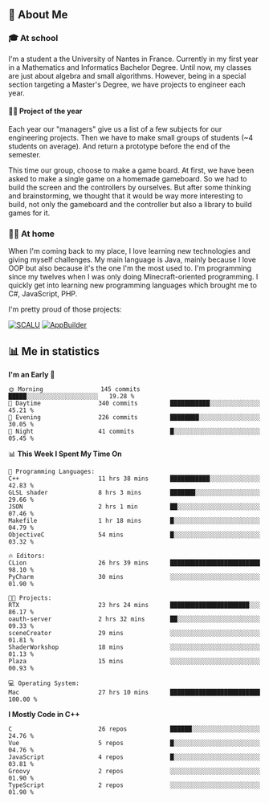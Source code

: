 ## 👀 About Me

### 🎓 At school

I'm a student a the University of Nantes in France. Currently in my first year in a Mathematics and Informatics Bachelor Degree. Until now, my classes are just about algebra and small algorithms. However, being in a special section targeting a Master's Degree, we have projects to engineer each year. 

#### 🔧🔬 Project of the year

Each year our "managers" give us a list of a few subjects for our engineering projects. Then we have to make small groups of students (~4 students on average). And return a prototype before the end of the semester.

This time our group, choose to make a game board. At first, we have been asked to make a single game on a homemade gameboard. So we had to build the screen and the controllers by ourselves. 
But after some thinking and brainstorming, we thought that it would be way more interesting to build, not only the gameboard and the controller but also a library to build games for it.

### 👨‍💻 At home

When I'm coming back to my place, I love learning new technologies and giving myself challenges. My main language is Java, mainly because I love OOP but also because it's the one I'm the most used to. I'm programming since my twelves when I was only doing Minecraft-oriented programming.  I quickly get into learning new programming languages which brought me to C#, JavaScript, PHP. 

I'm pretty proud of those projects:

[![SCALU](https://github-readme-stats.vercel.app/api/pin?username=renardfute&repo=SCALU)](https://github.com/renardfute/scalu)
[![AppBuilder](https://github-readme-stats.vercel.app/api/pin?username=pulsedev2&repo=AppBuilder)](https://github.com/pulsedev2/AppBuilder)

## 📊 Me in statistics
<!--START_SECTION:waka-->
**I'm an Early 🐤** 

```text
🌞 Morning                145 commits         █████░░░░░░░░░░░░░░░░░░░░   19.28 % 
🌆 Daytime                340 commits         ███████████░░░░░░░░░░░░░░   45.21 % 
🌃 Evening                226 commits         ████████░░░░░░░░░░░░░░░░░   30.05 % 
🌙 Night                  41 commits          █░░░░░░░░░░░░░░░░░░░░░░░░   05.45 % 
```


📊 **This Week I Spent My Time On** 

```text
💬 Programming Languages: 
C++                      11 hrs 38 mins      ███████████░░░░░░░░░░░░░░   42.83 % 
GLSL shader              8 hrs 3 mins        ███████░░░░░░░░░░░░░░░░░░   29.66 % 
JSON                     2 hrs 1 min         ██░░░░░░░░░░░░░░░░░░░░░░░   07.46 % 
Makefile                 1 hr 18 mins        █░░░░░░░░░░░░░░░░░░░░░░░░   04.79 % 
ObjectiveC               54 mins             █░░░░░░░░░░░░░░░░░░░░░░░░   03.32 % 

🔥 Editors: 
CLion                    26 hrs 39 mins      █████████████████████████   98.10 % 
PyCharm                  30 mins             ░░░░░░░░░░░░░░░░░░░░░░░░░   01.90 % 

🐱‍💻 Projects: 
RTX                      23 hrs 24 mins      ██████████████████████░░░   86.17 % 
oauth-server             2 hrs 32 mins       ██░░░░░░░░░░░░░░░░░░░░░░░   09.33 % 
sceneCreator             29 mins             ░░░░░░░░░░░░░░░░░░░░░░░░░   01.81 % 
ShaderWorkshop           18 mins             ░░░░░░░░░░░░░░░░░░░░░░░░░   01.13 % 
Plaza                    15 mins             ░░░░░░░░░░░░░░░░░░░░░░░░░   00.93 % 

💻 Operating System: 
Mac                      27 hrs 10 mins      █████████████████████████   100.00 % 
```

**I Mostly Code in C++** 

```text
C                        26 repos            ██████░░░░░░░░░░░░░░░░░░░   24.76 % 
Vue                      5 repos             █░░░░░░░░░░░░░░░░░░░░░░░░   04.76 % 
JavaScript               4 repos             █░░░░░░░░░░░░░░░░░░░░░░░░   03.81 % 
Groovy                   2 repos             ░░░░░░░░░░░░░░░░░░░░░░░░░   01.90 % 
TypeScript               2 repos             ░░░░░░░░░░░░░░░░░░░░░░░░░   01.90 % 
```




<!--END_SECTION:waka-->
